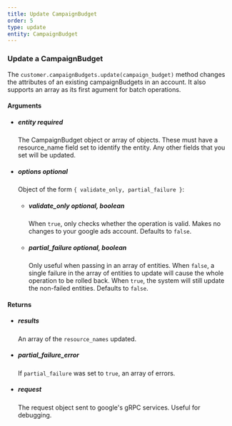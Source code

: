 ```yaml
---
title: Update CampaignBudget 
order: 5
type: update
entity: CampaignBudget 
---
```


### Update a CampaignBudget 


The `customer.campaignBudgets.update(campaign_budget)` method changes the attributes of an existing campaignBudgets in an account. It also supports an array as its first agument for batch operations.


#### Arguments

- ##### entity *required*
    The CampaignBudget object or array of objects. These must have a resource_name field set to identify the entity. Any other fields that you set will be updated.
- ##### options *optional*
    Object of the form `{ validate_only, partial_failure }`:
    - ##### validate_only *optional, boolean*
        When `true`, only checks whether the operation is valid. Makes no changes to your google ads account. Defaults to `false`.
    - ##### partial_failure *optional, boolean*
        Only useful when passing in an array of entities. When `false`, a single failure in the array of entities to update will cause the whole operation to be rolled back. When `true`, the system will still update the non-failed entities. Defaults to `false`.


#### Returns

- ##### results
    An array of the `resource_names` updated.
- ##### partial_failure_error
    If `partial_failure` was set to `true`, an array of errors.
- ##### request
    The request object sent to google's gRPC services. Useful for debugging.
